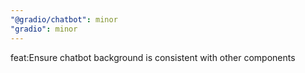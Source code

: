 ```yaml
---
"@gradio/chatbot": minor
"gradio": minor
---
```


feat:Ensure chatbot background is consistent with other components
